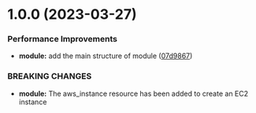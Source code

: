 # 1.0.0 (2023-03-27)


### Performance Improvements

* **module:** add the main structure of module ([07d9867](https://github.com/signorrayan/aws-ec2-terraform-module/commit/07d9867d5f947c636e48af6e2904244b1d32c5a3))


### BREAKING CHANGES

* **module:** The aws_instance resource has been added to create an EC2 instance
